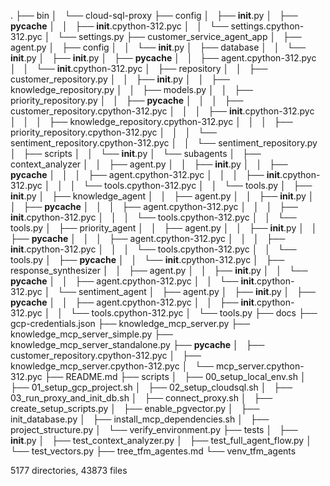 .
├── bin
│   └── cloud-sql-proxy
├── config
│   ├── __init__.py
│   ├── __pycache__
│   │   ├── __init__.cpython-312.pyc
│   │   └── settings.cpython-312.pyc
│   └── settings.py
├── customer_service_agent_app
│   ├── agent.py
│   ├── config
│   │   └── __init__.py
│   ├── database
│   │   └── __init__.py
│   ├── __init__.py
│   ├── __pycache__
│   │   ├── agent.cpython-312.pyc
│   │   └── __init__.cpython-312.pyc
│   ├── repository
│   │   ├── customer_repository.py
│   │   ├── __init__.py
│   │   ├── knowledge_repository.py
│   │   ├── models.py
│   │   ├── priority_repository.py
│   │   ├── __pycache__
│   │   │   ├── customer_repository.cpython-312.pyc
│   │   │   ├── __init__.cpython-312.pyc
│   │   │   ├── knowledge_repository.cpython-312.pyc
│   │   │   ├── priority_repository.cpython-312.pyc
│   │   │   └── sentiment_repository.cpython-312.pyc
│   │   └── sentiment_repository.py
│   ├── scripts
│   │   └── __init__.py
│   └── subagents
│       ├── context_analyzer
│       │   ├── agent.py
│       │   ├── __init__.py
│       │   ├── __pycache__
│       │   │   ├── agent.cpython-312.pyc
│       │   │   ├── __init__.cpython-312.pyc
│       │   │   └── tools.cpython-312.pyc
│       │   └── tools.py
│       ├── __init__.py
│       ├── knowledge_agent
│       │   ├── agent.py
│       │   ├── __init__.py
│       │   ├── __pycache__
│       │   │   ├── agent.cpython-312.pyc
│       │   │   ├── __init__.cpython-312.pyc
│       │   │   └── tools.cpython-312.pyc
│       │   └── tools.py
│       ├── priority_agent
│       │   ├── agent.py
│       │   ├── __init__.py
│       │   ├── __pycache__
│       │   │   ├── agent.cpython-312.pyc
│       │   │   ├── __init__.cpython-312.pyc
│       │   │   └── tools.cpython-312.pyc
│       │   └── tools.py
│       ├── __pycache__
│       │   └── __init__.cpython-312.pyc
│       ├── response_synthesizer
│       │   ├── agent.py
│       │   ├── __init__.py
│       │   └── __pycache__
│       │       ├── agent.cpython-312.pyc
│       │       └── __init__.cpython-312.pyc
│       └── sentiment_agent
│           ├── agent.py
│           ├── __init__.py
│           ├── __pycache__
│           │   ├── agent.cpython-312.pyc
│           │   ├── __init__.cpython-312.pyc
│           │   └── tools.cpython-312.pyc
│           └── tools.py
├── docs
├── gcp-credentials.json
├── knowledge_mcp_server.py
├── knowledge_mcp_server_simple.py
├── knowledge_mcp_server_standalone.py
├── __pycache__
│   ├── customer_repository.cpython-312.pyc
│   ├── knowledge_mcp_server.cpython-312.pyc
│   └── mcp_server.cpython-312.pyc
├── README.md
├── scripts
│   ├── 00_setup_local_env.sh
│   ├── 01_setup_gcp_project.sh
│   ├── 02_setup_cloudsql.sh
│   ├── 03_run_proxy_and_init_db.sh
│   ├── connect_proxy.sh
│   ├── create_setup_scripts.py
│   ├── enable_pgvector.py
│   ├── init_database.py
│   ├── install_mcp_dependencies.sh
│   ├── project_structure.py
│   └── verify_environment.py
├── tests
│   ├── __init__.py
│   ├── test_context_analyzer.py
│   ├── test_full_agent_flow.py
│   └── test_vectors.py
├── tree_tfm_agentes.md
└── venv_tfm_agents

5177 directories, 43873 files
